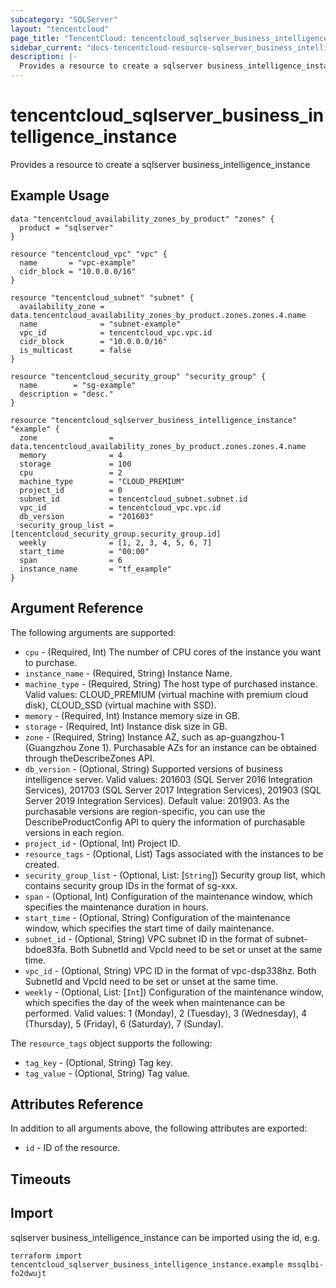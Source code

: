 ```yaml
---
subcategory: "SQLServer"
layout: "tencentcloud"
page_title: "TencentCloud: tencentcloud_sqlserver_business_intelligence_instance"
sidebar_current: "docs-tencentcloud-resource-sqlserver_business_intelligence_instance"
description: |-
  Provides a resource to create a sqlserver business_intelligence_instance
---
```


# tencentcloud_sqlserver_business_intelligence_instance

Provides a resource to create a sqlserver business_intelligence_instance

## Example Usage

```hcl
data "tencentcloud_availability_zones_by_product" "zones" {
  product = "sqlserver"
}

resource "tencentcloud_vpc" "vpc" {
  name       = "vpc-example"
  cidr_block = "10.0.0.0/16"
}

resource "tencentcloud_subnet" "subnet" {
  availability_zone = data.tencentcloud_availability_zones_by_product.zones.zones.4.name
  name              = "subnet-example"
  vpc_id            = tencentcloud_vpc.vpc.id
  cidr_block        = "10.0.0.0/16"
  is_multicast      = false
}

resource "tencentcloud_security_group" "security_group" {
  name        = "sg-example"
  description = "desc."
}

resource "tencentcloud_sqlserver_business_intelligence_instance" "example" {
  zone                = data.tencentcloud_availability_zones_by_product.zones.zones.4.name
  memory              = 4
  storage             = 100
  cpu                 = 2
  machine_type        = "CLOUD_PREMIUM"
  project_id          = 0
  subnet_id           = tencentcloud_subnet.subnet.id
  vpc_id              = tencentcloud_vpc.vpc.id
  db_version          = "201603"
  security_group_list = [tencentcloud_security_group.security_group.id]
  weekly              = [1, 2, 3, 4, 5, 6, 7]
  start_time          = "00:00"
  span                = 6
  instance_name       = "tf_example"
}
```

## Argument Reference

The following arguments are supported:

* `cpu` - (Required, Int) The number of CPU cores of the instance you want to purchase.
* `instance_name` - (Required, String) Instance Name.
* `machine_type` - (Required, String) The host type of purchased instance. Valid values: CLOUD_PREMIUM (virtual machine with premium cloud disk), CLOUD_SSD (virtual machine with SSD).
* `memory` - (Required, Int) Instance memory size in GB.
* `storage` - (Required, Int) Instance disk size in GB.
* `zone` - (Required, String) Instance AZ, such as ap-guangzhou-1 (Guangzhou Zone 1). Purchasable AZs for an instance can be obtained through theDescribeZones API.
* `db_version` - (Optional, String) Supported versions of business intelligence server. Valid values: 201603 (SQL Server 2016 Integration Services), 201703 (SQL Server 2017 Integration Services), 201903 (SQL Server 2019 Integration Services). Default value: 201903. As the purchasable versions are region-specific, you can use the DescribeProductConfig API to query the information of purchasable versions in each region.
* `project_id` - (Optional, Int) Project ID.
* `resource_tags` - (Optional, List) Tags associated with the instances to be created.
* `security_group_list` - (Optional, List: [`String`]) Security group list, which contains security group IDs in the format of sg-xxx.
* `span` - (Optional, Int) Configuration of the maintenance window, which specifies the maintenance duration in hours.
* `start_time` - (Optional, String) Configuration of the maintenance window, which specifies the start time of daily maintenance.
* `subnet_id` - (Optional, String) VPC subnet ID in the format of subnet-bdoe83fa. Both SubnetId and VpcId need to be set or unset at the same time.
* `vpc_id` - (Optional, String) VPC ID in the format of vpc-dsp338hz. Both SubnetId and VpcId need to be set or unset at the same time.
* `weekly` - (Optional, List: [`Int`]) Configuration of the maintenance window, which specifies the day of the week when maintenance can be performed. Valid values: 1 (Monday), 2 (Tuesday), 3 (Wednesday), 4 (Thursday), 5 (Friday), 6 (Saturday), 7 (Sunday).

The `resource_tags` object supports the following:

* `tag_key` - (Optional, String) Tag key.
* `tag_value` - (Optional, String) Tag value.

## Attributes Reference

In addition to all arguments above, the following attributes are exported:

* `id` - ID of the resource.



## Timeouts

<no value>


## Import

sqlserver business_intelligence_instance can be imported using the id, e.g.

```
terraform import tencentcloud_sqlserver_business_intelligence_instance.example mssqlbi-fo2dwujt
```

